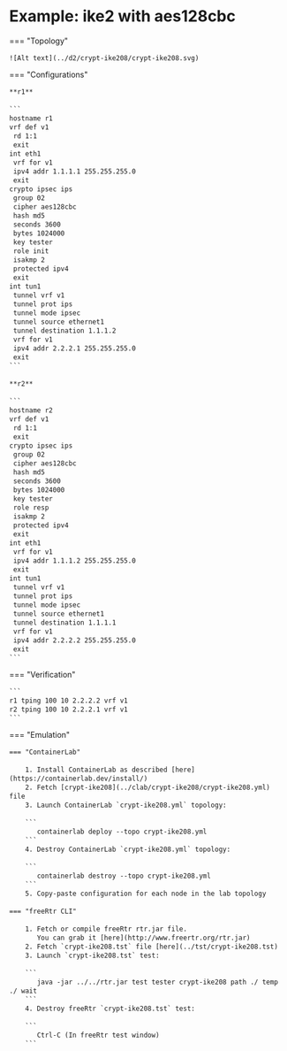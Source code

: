 # Example: ike2 with aes128cbc

=== "Topology"

    ![Alt text](../d2/crypt-ike208/crypt-ike208.svg)

=== "Configurations"

    **r1**

    ```
    hostname r1
    vrf def v1
     rd 1:1
     exit
    int eth1
     vrf for v1
     ipv4 addr 1.1.1.1 255.255.255.0
     exit
    crypto ipsec ips
     group 02
     cipher aes128cbc
     hash md5
     seconds 3600
     bytes 1024000
     key tester
     role init
     isakmp 2
     protected ipv4
     exit
    int tun1
     tunnel vrf v1
     tunnel prot ips
     tunnel mode ipsec
     tunnel source ethernet1
     tunnel destination 1.1.1.2
     vrf for v1
     ipv4 addr 2.2.2.1 255.255.255.0
     exit
    ```

    **r2**

    ```
    hostname r2
    vrf def v1
     rd 1:1
     exit
    crypto ipsec ips
     group 02
     cipher aes128cbc
     hash md5
     seconds 3600
     bytes 1024000
     key tester
     role resp
     isakmp 2
     protected ipv4
     exit
    int eth1
     vrf for v1
     ipv4 addr 1.1.1.2 255.255.255.0
     exit
    int tun1
     tunnel vrf v1
     tunnel prot ips
     tunnel mode ipsec
     tunnel source ethernet1
     tunnel destination 1.1.1.1
     vrf for v1
     ipv4 addr 2.2.2.2 255.255.255.0
     exit
    ```

=== "Verification"

    ```
    r1 tping 100 10 2.2.2.2 vrf v1
    r2 tping 100 10 2.2.2.1 vrf v1
    ```

=== "Emulation"

    === "ContainerLab"

        1. Install ContainerLab as described [here](https://containerlab.dev/install/)  
        2. Fetch [crypt-ike208](../clab/crypt-ike208/crypt-ike208.yml) file  
        3. Launch ContainerLab `crypt-ike208.yml` topology:  

        ```
           containerlab deploy --topo crypt-ike208.yml  
        ```
        4. Destroy ContainerLab `crypt-ike208.yml` topology:  

        ```
           containerlab destroy --topo crypt-ike208.yml  
        ```
        5. Copy-paste configuration for each node in the lab topology

    === "freeRtr CLI"

        1. Fetch or compile freeRtr rtr.jar file.  
           You can grab it [here](http://www.freertr.org/rtr.jar)  
        2. Fetch `crypt-ike208.tst` file [here](../tst/crypt-ike208.tst)  
        3. Launch `crypt-ike208.tst` test:  

        ```
           java -jar ../../rtr.jar test tester crypt-ike208 path ./ temp ./ wait
        ```
        4. Destroy freeRtr `crypt-ike208.tst` test:  

        ```
           Ctrl-C (In freeRtr test window)
        ```

